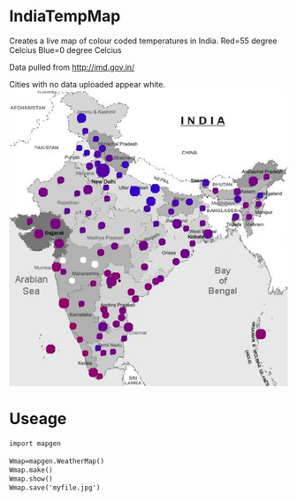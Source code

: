 IndiaTempMap
============
Creates a live map of colour coded temperatures in India.
Red=55 degree Celcius
Blue=0 degree Celcius

Data pulled from 
http://imd.gov.in/

Cities with no data uploaded appear white.  
![Temperature map](2014-12-29.jpg)


Useage
======
    import mapgen

    Wmap=mapgen.WeatherMap()
    Wmap.make()
    Wmap.show()
    Wmap.save('myfile.jpg')

